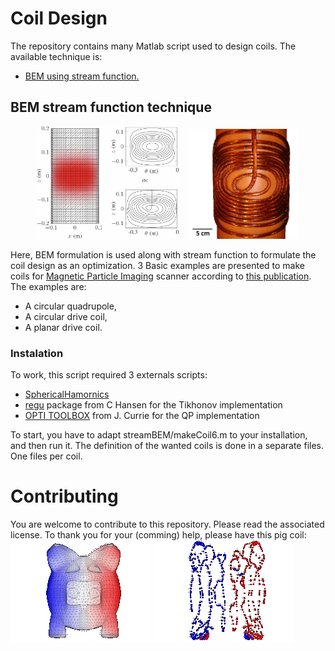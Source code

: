 # Coil Design #
The repository contains many Matlab script used to design coils.
The available technique is:
* [BEM using stream function.](#bem-stream-function-technique)

## BEM stream function technique ##
<div align="center">
        <img width="45%" src="/streamBEM/examples/DriveCurrentAndWire.jpg" alt="stream function & wire" title="Stream function & wire"</img>
        <img height="0" width="8px">
        <img width="35%" src="/streamBEM/examples/Proto.png" alt="Protype" title="Protype"></img>
</div>

Here, BEM formulation is used along with stream function to formulate the coil design as an optimization. 3 Basic examples are presented to make coils for [Magnetic Particle Imaging](http://en.wikipedia.org/wiki/Magnetic_particle_imaging) scanner according to [this publication](http://gael-bringout.com/public/Bringout%202014%20-%20Coil%20Design%20for%20Magnetic%20Particle%20Imaging%20Application%20for%20a%20Preclinical%20Scanner.pdf). The examples are:
+ A circular quadrupole,
+ A circular drive coil,
+ A planar drive coil.

### Instalation ###
To work, this script required 3 externals scripts:
* [SphericalHamornics](https://github.com/gBringout/SphericalHarmonics)
* [regu](http://www.imm.dtu.dk/~pcha/Regutools/) package from C Hansen for the Tikhonov implementation
* [OPTI TOOLBOX](http://www.i2c2.aut.ac.nz/Wiki/OPTI/)  from J. Currie for the QP implementation 

To start, you have to adapt streamBEM/makeCoil6.m to your installation, and then run it.
The definition of the wanted coils is done in a separate files. One files per coil.

# Contributing #
You are welcome to contribute to this repository. Please read the associated license.
To thank you for your (comming) help, please have this pig coil:
![Alt text](/streamBEM/examples/smallPigCoilStream.gif?raw=true "Stream function on a pig")
![Alt text](/streamBEM/examples/smallPigCoilWire.gif?raw=true "Stream function on a pig")
